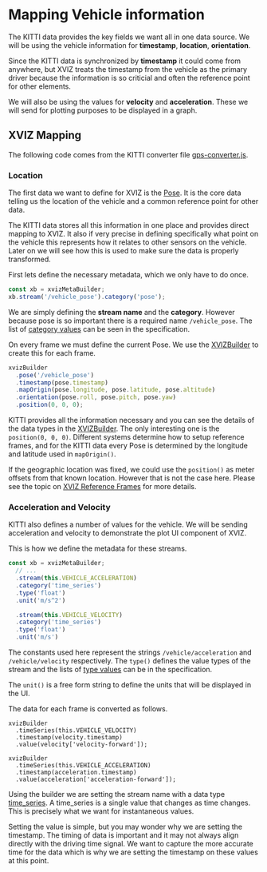 # Mapping Vehicle information

The KITTI data provides the key fields we want all in one data source. We will be using the vehicle
information for **timestamp**, **location**, **orientation**.

Since the KITTI data is synchronized by **timestamp** it could come from anywhere, but XVIZ treats
the timestamp from the vehicle as the primary driver because the information is so criticial and
often the reference point for other elements.

We will also be using the values for **velocity** and **acceleration**. These we will send for
plotting purposes to be displayed in a graph.

## XVIZ Mapping

The following code comes from the KITTI converter file
[gps-converter.js](https://github.com/uber/xviz/tree/master/examples/converters/kitti/src/converters/gps-converter.js).

### Location

The first data we want to define for XVIZ is the [Pose](/docs/protocol-schema/core-types.md#pose).
It is the core data telling us the location of the vehicle and a common reference point for other
data.

The KITTI data stores all this information in one place and provides direct mapping to XVIZ. It also
if very precise in defining specifically what point on the vehicle this represents how it relates to
other sensors on the vehicle. Later on we will see how this is used to make sure the data is
properly transformed.

First lets define the necessary metadata, which we only have to do once.

```js
const xb = xvizMetaBuilder;
xb.stream('/vehicle_pose').category('pose');
```

We are simply defining the **stream name** and the **category**. However because pose is so
important there is a required name `/vehicle_pose`. The list of
[category values](/docs/protocol-schema/session-protocol.md#stream_metadata) can be seen in the
specification.

On every frame we must define the current Pose. We use the
[XVIZBuilder](/docs/api-reference/xviz-builder.md#pose-streamid-) to create this for each frame.

```js
xvizBuilder
  .pose('/vehicle_pose')
  .timestamp(pose.timestamp)
  .mapOrigin(pose.longitude, pose.latitude, pose.altitude)
  .orientation(pose.roll, pose.pitch, pose.yaw)
  .position(0, 0, 0);
```

KITTI provides all the information necessary and you can see the details of the data types in the
[XVIZBuilder](/docs/api-reference/xviz-builder.md#xvizposebuilder). The only interesting one is the
`position(0, 0, 0)`. Different systems determine how to setup reference frames, and for the KITTI
data every Pose is determined by the longitude and latitude used in `mapOrigin()`.

If the geographic location was fixed, we could use the `position()` as meter offsets from that known
location. However that is not the case here. Please see the topic on
[XVIZ Reference Frames](/docs/protocol-schema/session-protocol.md) for more details.

### Acceleration and Velocity

KITTI also defines a number of values for the vehicle. We will be sending acceleration and velocity
to demonstrate the plot UI component of XVIZ.

This is how we define the metadata for these streams.

```js
const xb = xvizMetaBuilder;
  // ...
  .stream(this.VEHICLE_ACCELERATION)
  .category('time_series')
  .type('float')
  .unit('m/s^2')

  .stream(this.VEHICLE_VELOCITY)
  .category('time_series')
  .type('float')
  .unit('m/s')
```

The constants used here represent the strings `/vehicle/acceleration` and `/vehicle/velocity`
respectively. The `type()` defines the value types of the stream and the lists of
[type values](/docs/protocol-schema/session-protocol.md#stream_metadata) can be in the
specification.

The `unit()` is a free form string to define the units that will be displayed in the UI.

The data for each frame is converted as follows.

```
xvizBuilder
  .timeSeries(this.VEHICLE_VELOCITY)
  .timestamp(velocity.timestamp)
  .value(velocity['velocity-forward']);

xvizBuilder
  .timeSeries(this.VEHICLE_ACCELERATION)
  .timestamp(acceleration.timestamp)
  .value(acceleration['acceleration-forward']);
```

Using the builder we are setting the stream name with a data type
[time_series](/docs/protocol-schema/core-types.md#time-series-state-). A time_series is a single
value that changes as time changes. This is precisely what we want for instantaneous values.

Setting the value is simple, but you may wonder why we are setting the timestamp. The timing of data
is important and it may not always align directly with the driving time signal. We want to capture
the more accurate time for the data which is why we are setting the timestamp on these values at
this point.
